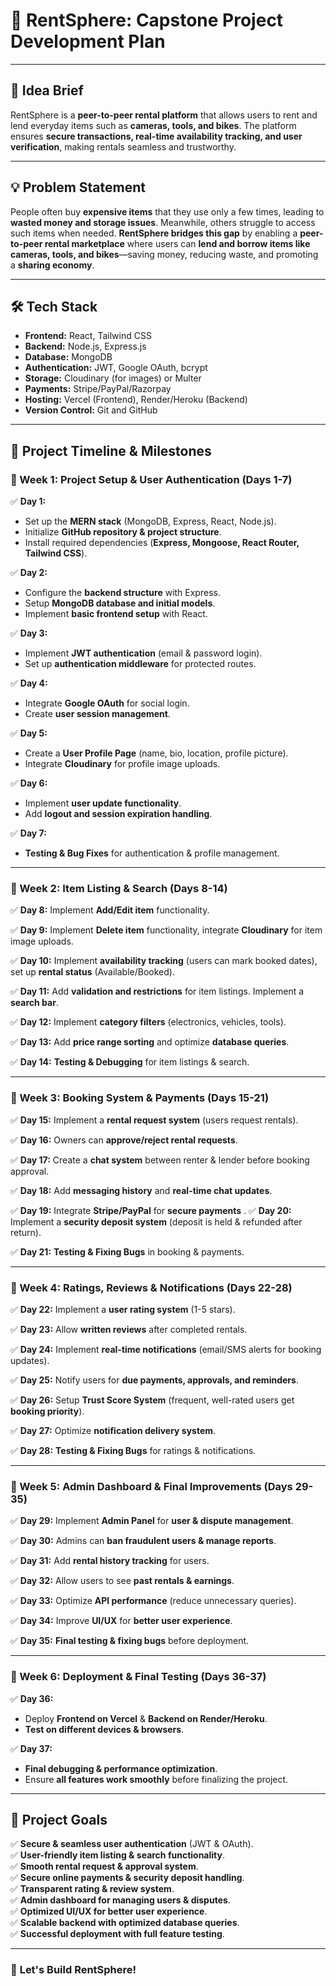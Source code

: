 # **🚀 RentSphere: Capstone Project Development Plan**

---

## **📌 Idea Brief**

RentSphere is a **peer-to-peer rental platform** that allows users to rent and lend everyday items such as **cameras, tools, and bikes**. The platform ensures **secure transactions, real-time availability tracking, and user verification**, making rentals seamless and trustworthy.

---

## **💡 Problem Statement**

People often buy **expensive items** that they use only a few times, leading to **wasted money and storage issues**. Meanwhile, others struggle to access such items when needed. **RentSphere bridges this gap** by enabling a **peer-to-peer rental marketplace** where users can **lend and borrow items like cameras, tools, and bikes**—saving money, reducing waste, and promoting a **sharing economy**.

---

## **🛠 Tech Stack**

- **Frontend:** React, Tailwind CSS  
- **Backend:** Node.js, Express.js  
- **Database:** MongoDB  
- **Authentication:** JWT, Google OAuth, bcrypt  
- **Storage:** Cloudinary (for images) or Multer  
- **Payments:** Stripe/PayPal/Razorpay  
- **Hosting:** Vercel (Frontend), Render/Heroku (Backend)  
- **Version Control:** Git and GitHub  

---

## **📅 Project Timeline & Milestones**

### **📌 Week 1: Project Setup & User Authentication (Days 1-7)**

✅ **Day 1:**
- Set up the **MERN stack** (MongoDB, Express, React, Node.js).
- Initialize **GitHub repository & project structure**.
- Install required dependencies (**Express, Mongoose, React Router, Tailwind CSS**).

✅ **Day 2:**
- Configure the **backend structure** with Express.
- Setup **MongoDB database and initial models**.
- Implement **basic frontend setup** with React.

✅ **Day 3:**
- Implement **JWT authentication** (email & password login).
- Set up **authentication middleware** for protected routes.

✅ **Day 4:**
- Integrate **Google OAuth** for social login.
- Create **user session management**.

✅ **Day 5:**
- Create a **User Profile Page** (name, bio, location, profile picture).
- Integrate **Cloudinary** for profile image uploads.

✅ **Day 6:**
- Implement **user update functionality**.
- Add **logout and session expiration handling**.

✅ **Day 7:**
- **Testing & Bug Fixes** for authentication & profile management.

---

### **📌 Week 2: Item Listing & Search (Days 8-14)**

✅ **Day 8:** Implement **Add/Edit item** functionality.

✅ **Day 9:** Implement **Delete item** functionality, integrate **Cloudinary** for item image uploads.

✅ **Day 10:** Implement **availability tracking** (users can mark booked dates), set up **rental status** (Available/Booked).

✅ **Day 11:** Add **validation and restrictions** for item listings. Implement a **search bar**.

✅ **Day 12:** Implement **category filters** (electronics, vehicles, tools).

✅ **Day 13:** Add **price range sorting** and optimize **database queries**.

✅ **Day 14:** **Testing & Debugging** for item listings & search.

---

### **📌 Week 3: Booking System & Payments (Days 15-21)**

✅ **Day 15:** Implement a **rental request system** (users request rentals).

✅ **Day 16:** Owners can **approve/reject rental requests**.

✅ **Day 17:** Create a **chat system** between renter & lender before booking approval.

✅ **Day 18:** Add **messaging history** and **real-time chat updates**.

✅ **Day 19:** Integrate **Stripe/PayPal** for **secure payments**
.
✅ **Day 20:** Implement a **security deposit system** (deposit is held & refunded after return).

✅ **Day 21:** **Testing & Fixing Bugs** in booking & payments.

---

### **📌 Week 4: Ratings, Reviews & Notifications (Days 22-28)**

✅ **Day 22:** Implement a **user rating system** (1-5 stars).

✅ **Day 23:** Allow **written reviews** after completed rentals.

✅ **Day 24:** Implement **real-time notifications** (email/SMS alerts for booking updates).

✅ **Day 25:** Notify users for **due payments, approvals, and reminders**.

✅ **Day 26:** Setup **Trust Score System** (frequent, well-rated users get **booking priority**).

✅ **Day 27:** Optimize **notification delivery system**.

✅ **Day 28:** **Testing & Fixing Bugs** for ratings & notifications.

---

### **📌 Week 5: Admin Dashboard & Final Improvements (Days 29-35)**

✅ **Day 29:** Implement **Admin Panel** for **user & dispute management**.

✅ **Day 30:** Admins can **ban fraudulent users & manage reports**.

✅ **Day 31:** Add **rental history tracking** for users.

✅ **Day 32:** Allow users to see **past rentals & earnings**.

✅ **Day 33:** Optimize **API performance** (reduce unnecessary queries).

✅ **Day 34:** Improve **UI/UX** for **better user experience**.

✅ **Day 35:** **Final testing & fixing bugs** before deployment.

---

### **📌 Week 6: Deployment & Final Testing (Days 36-37)**

✅ **Day 36:**
- Deploy **Frontend on Vercel** & **Backend on Render/Heroku**.
- **Test on different devices & browsers**.

✅ **Day 37:**
- **Final debugging & performance optimization**.
- Ensure **all features work smoothly** before finalizing the project.

---

## **🎯 Project Goals**

✅ **Secure & seamless user authentication** (JWT & OAuth).  
✅ **User-friendly item listing & search functionality**.  
✅ **Smooth rental request & approval system**.  
✅ **Secure online payments & security deposit handling**.  
✅ **Transparent rating & review system**.  
✅ **Admin dashboard for managing users & disputes**.  
✅ **Optimized UI/UX for better user experience**.  
✅ **Scalable backend with optimized database queries**.  
✅ **Successful deployment with full feature testing**.  

---

### 🚀 **Let's Build RentSphere!**